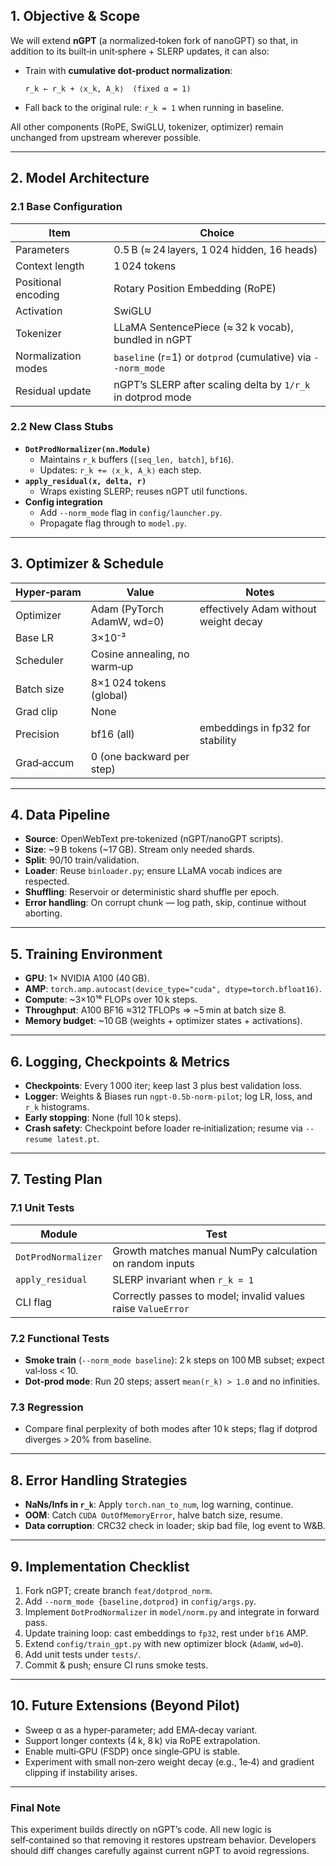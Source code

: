 ## 1. Objective & Scope

We will extend **nGPT** (a normalized‑token fork of nanoGPT) so that, in addition to its built‑in unit‐sphere + SLERP updates, it can also:

- Train with **cumulative dot‐product normalization**:
  ```
  r_k ← r_k + ⟨x_k, A_k⟩  (fixed α = 1)
  ```
- Fall back to the original rule: `r_k = 1` when running in baseline.

All other components (RoPE, SwiGLU, tokenizer, optimizer) remain unchanged from upstream wherever possible.

---

## 2. Model Architecture

### 2.1 Base Configuration

| Item                   | Choice                                              |
|------------------------|-----------------------------------------------------|
| Parameters             | 0.5 B (≈ 24 layers, 1 024 hidden, 16 heads)         |
| Context length         | 1 024 tokens                                        |
| Positional encoding    | Rotary Position Embedding (RoPE)                    |
| Activation             | SwiGLU                                              |
| Tokenizer              | LLaMA SentencePiece (≈ 32 k vocab), bundled in nGPT |
| Normalization modes    | `baseline` (r=1) or `dotprod` (cumulative) via `--norm_mode` |
| Residual update        | nGPT’s SLERP after scaling delta by `1/r_k` in dotprod mode |

### 2.2 New Class Stubs

- **`DotProdNormalizer(nn.Module)`**
  - Maintains `r_k` buffers (`[seq_len, batch]`, `bf16`).
  - Updates: `r_k += ⟨x_k, A_k⟩` each step.
- **`apply_residual(x, delta, r)`**
  - Wraps existing SLERP; reuses nGPT util functions.
- **Config integration**
  - Add `--norm_mode` flag in `config/launcher.py`.
  - Propagate flag through to `model.py`.

---

## 3. Optimizer & Schedule

| Hyper‑param      | Value                       | Notes                                 |
|------------------|-----------------------------|---------------------------------------|
| Optimizer        | Adam (PyTorch AdamW, wd=0)  | effectively Adam without weight decay |
| Base LR          | 3×10⁻³                      |                                       |
| Scheduler        | Cosine annealing, no warm‑up|                                       |
| Batch size       | 8×1 024 tokens (global)     |                                       |
| Grad clip        | None                        |                                       |
| Precision        | bf16 (all)                  | embeddings in fp32 for stability      |
| Grad‑accum       | 0 (one backward per step)   |                                       |

---

## 4. Data Pipeline

- **Source**: OpenWebText pre‑tokenized (nGPT/nanoGPT scripts).
- **Size**: ~9 B tokens (~17 GB). Stream only needed shards.
- **Split**: 90/10 train/validation.
- **Loader**: Reuse `binloader.py`; ensure LLaMA vocab indices are respected.
- **Shuffling**: Reservoir or deterministic shard shuffle per epoch.
- **Error handling**: On corrupt chunk — log path, skip, continue without aborting.

---

## 5. Training Environment

- **GPU**: 1× NVIDIA A100 (40 GB).
- **AMP**: `torch.amp.autocast(device_type="cuda", dtype=torch.bfloat16)`.
- **Compute**: ~3×10¹⁶ FLOPs over 10 k steps.
- **Throughput**: A100 BF16 ≈312 TFLOPs ⇒ ~5 min at batch size 8.
- **Memory budget**: ~10 GB (weights + optimizer states + activations).

---

## 6. Logging, Checkpoints & Metrics

- **Checkpoints**: Every 1 000 iter; keep last 3 plus best validation loss.
- **Logger**: Weights & Biases run `ngpt-0.5b-norm-pilot`; log LR, loss, and `r_k` histograms.
- **Early stopping**: None (full 10 k steps).
- **Crash safety**: Checkpoint before loader re‑initialization; resume via `--resume latest.pt`.

---

## 7. Testing Plan

### 7.1 Unit Tests

| Module             | Test                                                                 |
|--------------------|----------------------------------------------------------------------|
| `DotProdNormalizer`| Growth matches manual NumPy calculation on random inputs              |
| `apply_residual`   | SLERP invariant when `r_k = 1`                                       |
| CLI flag           | Correctly passes to model; invalid values raise `ValueError`         |

### 7.2 Functional Tests

- **Smoke train** (`--norm_mode baseline`): 2 k steps on 100 MB subset; expect val‑loss < 10.
- **Dot‑prod mode**: Run 20 steps; assert `mean(r_k) > 1.0` and no infinities.

### 7.3 Regression

- Compare final perplexity of both modes after 10 k steps; flag if dotprod diverges > 20% from baseline.

---

## 8. Error Handling Strategies

- **NaNs/Infs in `r_k`**: Apply `torch.nan_to_num`, log warning, continue.
- **OOM**: Catch `CUDA OutOfMemoryError`, halve batch size, resume.
- **Data corruption**: CRC32 check in loader; skip bad file, log event to W&B.

---

## 9. Implementation Checklist

1. Fork nGPT; create branch `feat/dotprod_norm`.
2. Add `--norm_mode {baseline,dotprod}` in `config/args.py`.
3. Implement `DotProdNormalizer` in `model/norm.py` and integrate in forward pass.
4. Update training loop: cast embeddings to `fp32`, rest under `bf16` AMP.
5. Extend `config/train_gpt.py` with new optimizer block (`AdamW`, `wd=0`).
6. Add unit tests under `tests/`.
7. Commit & push; ensure CI runs smoke tests.

---

## 10. Future Extensions (Beyond Pilot)

- Sweep α as a hyper‑parameter; add EMA‑decay variant.
- Support longer contexts (4 k, 8 k) via RoPE extrapolation.
- Enable multi‑GPU (FSDP) once single‑GPU is stable.
- Experiment with small non‑zero weight decay (e.g., 1e‑4) and gradient clipping if instability arises.

---

### Final Note
This experiment builds directly on nGPT’s code. All new logic is self‑contained so that removing it restores upstream behavior. Developers should diff changes carefully against current nGPT to avoid regressions.

